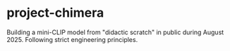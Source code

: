 # project-chimera
Building a mini-CLIP model from "didactic scratch" in public during August 2025. Following strict engineering principles.
